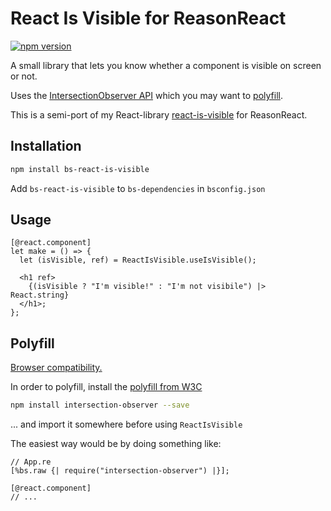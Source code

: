 # React Is Visible for ReasonReact

[![npm version](https://badge.fury.io/js/bs-react-is-visible.svg)](https://badge.fury.io/js/bs-react-is-visible)

A small library that lets you know whether a component is visible on screen or not.

Uses the [IntersectionObserver API](https://developer.mozilla.org/en-US/docs/Web/API/IntersectionObserver) which you may want to [polyfill](#polyfill).

This is a semi-port of my React-library [react-is-visible](https://github.com/lessp/react-is-visible) for ReasonReact.

## Installation

```bash
npm install bs-react-is-visible
```

Add `bs-react-is-visible` to `bs-dependencies` in `bsconfig.json`

## Usage

```reason
[@react.component]
let make = () => {
  let (isVisible, ref) = ReactIsVisible.useIsVisible();

  <h1 ref>
    {(isVisible ? "I'm visible!" : "I'm not visibile") |> React.string}
  </h1>;
};
```

## Polyfill

[Browser compatibility.](https://developer.mozilla.org/en-US/docs/Web/API/Intersection_Observer_API#Browser_compatibility)

In order to polyfill, install the [polyfill from W3C](https://github.com/w3c/IntersectionObserver/tree/master/polyfill)

```bash
npm install intersection-observer --save
```

... and import it somewhere before using `ReactIsVisible`

The easiest way would be by doing something like:

```reason
// App.re
[%bs.raw {| require("intersection-observer") |}];

[@react.component]
// ...
```
